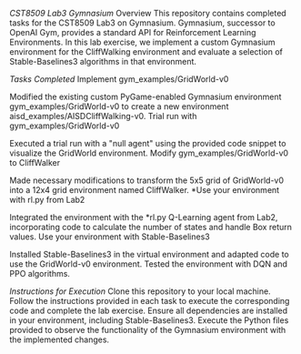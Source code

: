 *CST8509 Lab3 Gymnasium*
Overview
This repository contains completed tasks for the CST8509 Lab3 on Gymnasium. Gymnasium, successor to OpenAI Gym, provides a standard API for Reinforcement Learning Environments. In this lab exercise, we implement a custom Gymnasium environment for the CliffWalking environment and evaluate a selection of Stable-Baselines3 algorithms in that environment.

*Tasks Completed*
Implement gym_examples/GridWorld-v0

Modified the existing custom PyGame-enabled Gymnasium environment gym_examples/GridWorld-v0 to create a new environment aisd_examples/AISDCliffWalking-v0.
Trial run with gym_examples/GridWorld-v0

Executed a trial run with a "null agent" using the provided code snippet to visualize the GridWorld environment.
Modify gym_examples/GridWorld-v0 to CliffWalker

Made necessary modifications to transform the 5x5 grid of GridWorld-v0 into a 12x4 grid environment named CliffWalker.
*Use your environment with rl.py from Lab2

Integrated the environment with the *rl.py Q-Learning agent from Lab2, incorporating code to calculate the number of states and handle Box return values.
Use your environment with Stable-Baselines3

Installed Stable-Baselines3 in the virtual environment and adapted code to use the GridWorld-v0 environment. Tested the environment with DQN and PPO algorithms.

*Instructions for Execution*
Clone this repository to your local machine.
Follow the instructions provided in each task to execute the corresponding code and complete the lab exercise.
Ensure all dependencies are installed in your environment, including Stable-Baselines3.
Execute the Python files provided to observe the functionality of the Gymnasium environment with the implemented changes.
